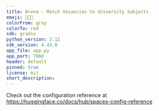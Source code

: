 ```yaml
---
title: Arena - Match Vacancies to University Subjects
emoji: 🎯🤝🔝
colorFrom: gray
colorTo: red
sdk: gradio
python_version: 3.12
sdk_version: 4.43.0
app_file: app.py
app_port: 7860
header: default
pinned: true
license: mit
short_description: 
---
```


Check out the configuration reference at <https://huggingface.co/docs/hub/spaces-config-reference>
